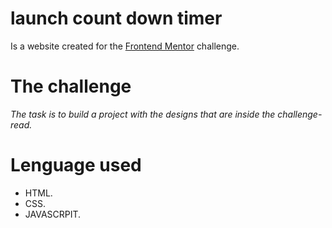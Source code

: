 # launch count down timer
Is a website created for the [Frontend Mentor](https://www.frontendmentor.io/challenges) challenge.
# The challenge
 *The task is to build a project with the designs that are inside the challenge-read.*
# Lenguage used
- HTML.
- CSS.
- JAVASCRPIT.
